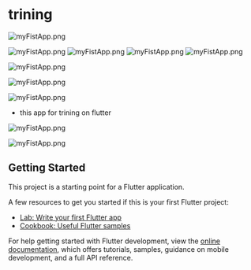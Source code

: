 # trining
![myFistApp.png](assets/img/enasTegrame.png)

![myFistApp.png](assets/img/BOTTONbar.png)
![myFistApp.png](assets/img/navagation.png)
![myFistApp.png](assets/img/dynamicListViow.png)
![myFistApp.png](assets/img/listviow.png)

![myFistApp.png](assets/img/clomeandrow.png)



![myFistApp.png](assets/img/HOME.png)

![myFistApp.png](assets/img/stak.png)



- this app for trining on flutter

![myFistApp.png](assets/img/dash.png)

![myFistApp.png](assets/img/button.png)

## Getting Started

This project is a starting point for a Flutter application.

A few resources to get you started if this is your first Flutter project:

- [Lab: Write your first Flutter app](https://docs.flutter.dev/get-started/codelab)
- [Cookbook: Useful Flutter samples](https://docs.flutter.dev/cookbook)

For help getting started with Flutter development, view the
[online documentation](https://docs.flutter.dev/), which offers tutorials,
samples, guidance on mobile development, and a full API reference.
